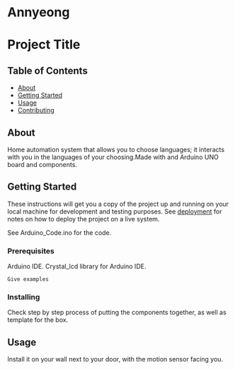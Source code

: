 # Annyeong
# Project Title

## Table of Contents
+ [About](#about)
+ [Getting Started](#getting_started)
+ [Usage](#usage)
+ [Contributing](../CONTRIBUTING.md)

## About <a name = "about"></a>
Home automation system that allows you to choose languages; it interacts with you in the languages of your choosing.Made with and Arduino UNO board and components.

## Getting Started <a name = "getting_started"></a>
These instructions will get you a copy of the project up and running on your local machine for development and testing purposes. See [deployment](#deployment) for notes on how to deploy the project on a live system.

See Arduino_Code.ino for the code.

### Prerequisites

Arduino IDE.
Crystal_lcd library for Arduino IDE.

```
Give examples
```

### Installing

Check step by step process of putting the components together, as well as template for the box.


## Usage <a name = "usage"></a>

Install it on your wall next to your door, with the motion sensor facing you.
